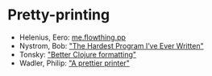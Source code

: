# Pretty-printing

- Helenius, Eero: [me.flowthing.pp][eerohele:pp]
- Nystrom, Bob: ["The Hardest Program I’ve Ever Written"][nystrom:2015]
- Tonsky: ["Better Clojure formatting"][tonsky:2018]
- Wadler, Philip: ["A prettier printer"][wadler]

[eerohele:pp]: https://github.com/eerohele/pp/blob/main/src/me/flowthing/pp.cljc
[nystrom:2015]: https://journal.stuffwithstuff.com/2015/09/08/the-hardest-program-ive-ever-written/
[tonsky:2018]: https://tonsky.me/blog/clojurefmt/
[wadler]: https://homepages.inf.ed.ac.uk/wadler/papers/prettier/prettier.pdf
